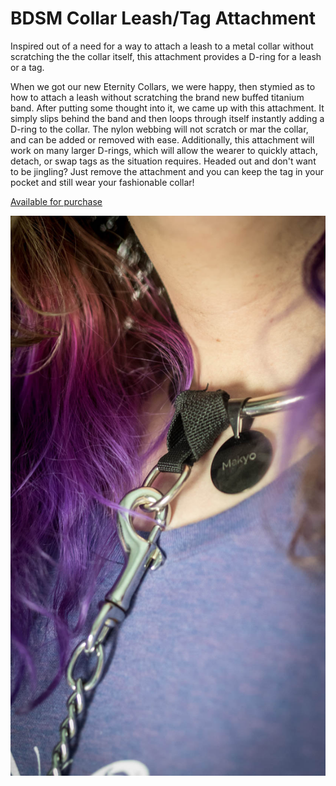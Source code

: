 # BDSM Collar Leash/Tag Attachment

Inspired out of a need for a way to attach a leash to a metal collar without scratching the the collar itself, this attachment provides a D-ring for a leash or a tag.

When we got our new Eternity Collars, we were happy, then stymied as to how to attach a leash without scratching the brand new buffed titanium band. After putting some thought into it, we came up with this attachment. It simply slips behind the band and then loops through itself instantly adding a D-ring to the collar. The nylon webbing will not scratch or mar the collar, and can be added or removed with ease. Additionally, this attachment will work on many larger D-rings, which will allow the wearer to quickly attach, detach, or swap tags as the situation requires. Headed out and don't want to be jingling? Just remove the attachment and you can keep the tag in your pocket and still wear your fashionable collar!

[Available for purchase](www.etsy.com/listing/474973252/leash-and-tag-attachment-for-bdsm)

![Example](example.jpg)
